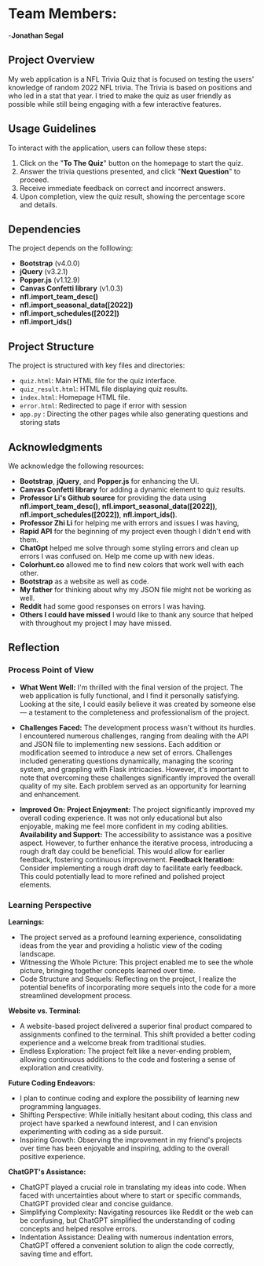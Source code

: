 # Team Members:
-**Jonathan Segal**

## Project Overview
My web application is a NFL Trivia Quiz that is focused on testing the users' knowledge of random 2022 NFL trivia. The Trivia is based on positions and who led in a stat that year. I tried to make the quiz as user friendly as possible while still being engaging with a few interactive features. 

## Usage Guidelines
To interact with the application, users can follow these steps:
1. Click on the "**To The Quiz**" button on the homepage to start the quiz.
2. Answer the trivia questions presented, and click "**Next Question**" to proceed.
3. Receive immediate feedback on correct and incorrect answers.
4. Upon completion, view the quiz result, showing the percentage score and details.

## Dependencies
The project depends on the folllowing: 
- **Bootstrap** (v4.0.0)
- **jQuery** (v3.2.1)
- **Popper.js** (v1.12.9)
- **Canvas Confetti library** (v1.0.3)
- **nfl.import_team_desc()**
- **nfl.import_seasonal_data([2022])**
- **nfl.import_schedules([2022])**
- **nfl.import_ids()**

## Project Structure
The project is structured with key files and directories:
- `quiz.html`: Main HTML file for the quiz interface.
- `quiz_result.html`: HTML file displaying quiz results.
- `index.html`: Homepage HTML file.
- `error.html`: Redirected to page if error with session 
- `app.py` : Directing the other pages while also generating questions and storing stats

## Acknowledgments
We acknowledge the following resources:
- **Bootstrap**, **jQuery**, and **Popper.js** for enhancing the UI.
- **Canvas Confetti library** for adding a dynamic element to quiz results.
- **Professor Li's Github source** for providing the data using **nfl.import_team_desc()**, **nfl.import_seasonal_data([2022])**, **nfl.import_schedules([2022])**, **nfl.import_ids()**.
- **Professor Zhi Li** for helping me with errors and issues I was having,
- **Rapid API** for the beginning of my project even though I didn't end with them.
- **ChatGpt** helped me solve through some styling errors and clean up errors I was confused on. Help me come up with new ideas. 
- **Colorhunt.co** allowed me to find new colors that work well with each other. 
- **Bootstrap** as a website as well as code. 
- **My father** for thinking about why my JSON file might not be working as well.
- **Reddit** had some good responses on errors I was having.
- **Others I could have missed** I would like to thank any source that helped with throughout my project I may have missed. 

## Reflection

### Process Point of View
- **What Went Well:** I'm thrilled with the final version of the project. The web application is fully functional, and I find it personally satisfying. Looking at the site, I could easily believe it was created by someone else — a testament to the completeness and professionalism of the project.

- **Challenges Faced:** The development process wasn't without its hurdles. I encountered numerous challenges, ranging from dealing with the API and JSON file to implementing new sessions. Each addition or modification seemed to introduce a new set of errors. Challenges included generating questions dynamically, managing the scoring system, and grappling with Flask intricacies. However, it's important to note that overcoming these challenges significantly improved the overall quality of my site. Each problem served as an opportunity for learning and enhancement.

- **Improved On:**
    **Project Enjoyment:** The project significantly improved my overall coding experience. It was not only educational but also enjoyable, making me feel more confident in my coding abilities.
    **Availability and Support:** The accessibility to assistance was a positive aspect. However, to further enhance the iterative process, introducing a rough draft day could be beneficial. This would allow for earlier feedback, fostering continuous improvement.
    **Feedback Iteration:** Consider implementing a rough draft day to facilitate early feedback. This could potentially lead to more refined and polished project elements.

### Learning Perspective

**Learnings:**
  - The project served as a profound learning experience, consolidating ideas from the year and providing a holistic view of the coding landscape.
  - Witnessing the Whole Picture: This project enabled me to see the whole picture, bringing together concepts learned over time.
  - Code Structure and Sequels: Reflecting on the project, I realize the potential benefits of incorporating more sequels into the code for a more streamlined development process.
  
  **Website vs. Terminal:**
  - A website-based project delivered a superior final product compared to assignments confined to the terminal. This shift provided a better coding experience and a welcome break from traditional studies.
  - Endless Exploration: The project felt like a never-ending problem, allowing continuous additions to the code and fostering a sense of exploration and creativity.
  
  **Future Coding Endeavors:**
  - I plan to continue coding and explore the possibility of learning new programming languages.
  - Shifting Perspective: While initially hesitant about coding, this class and project have sparked a newfound interest, and I can envision experimenting with coding as a side pursuit.
  - Inspiring Growth: Observing the improvement in my friend's projects over time has been enjoyable and inspiring, adding to the overall positive experience.
  
**ChatGPT's Assistance:**
  - ChatGPT played a crucial role in translating my ideas into code. When faced with uncertainties about where to start or specific commands, ChatGPT provided clear and concise guidance.
  - Simplifying Complexity: Navigating resources like Reddit or the web can be confusing, but ChatGPT simplified the understanding of coding concepts and helped resolve errors.
  - Indentation Assistance: Dealing with numerous indentation errors, ChatGPT offered a convenient solution to align the code correctly, saving time and effort.